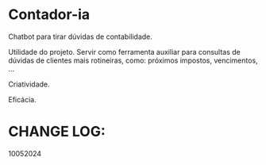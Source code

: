 # Contador-ia
Chatbot para tirar dúvidas de contabilidade.

Utilidade do projeto.
Servir como ferramenta auxiliar para consultas de dúvidas de clientes mais rotineiras, como: próximos impostos, vencimentos, ...

Criatividade.

Eficácia.



# CHANGE LOG:
10052024
